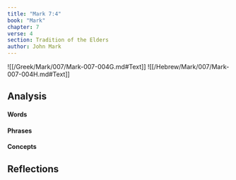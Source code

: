```yaml
---
title: "Mark 7:4"
book: "Mark"
chapter: 7
verse: 4
section: Tradition of the Elders
author: John Mark
---
```

![[/Greek/Mark/007/Mark-007-004G.md#Text]]
![[/Hebrew/Mark/007/Mark-007-004H.md#Text]]

## Analysis

#### Words

#### Phrases

#### Concepts

## Reflections
